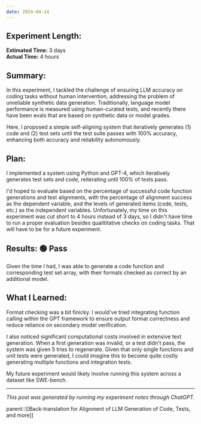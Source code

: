 ```yaml
---
date: 2024-04-24
---
```

## Experiment Length:
**Estimated Time:** 3 days  
**Actual Time:** 4 hours

## Summary:
In this experiment, I tackled the challenge of ensuring LLM accuracy on coding tasks without human intervention, addressing the problem of unreliable synthetic data generation. Traditionally, language model performance is measured using human-curated tests, and recently there have been evals that are based on synthetic data or model grades. 

Here, I proposed a simple self-aligning system that iteratively generates (1) code and (2) test sets until the test suite passes with 100% accuracy, enhancing both accuracy and reliability autonomously.

## Plan:
I implemented a system using Python and GPT-4, which iteratively generates test sets and code, reiterating until 100% of tests pass. 

I'd hoped to evaluate based on the percentage of successful code function generations and test alignments, with the percentage of alignment success as the dependent variable, and the levels of generated items (code, tests, etc.) as the independent variables. Unfortunately, my time on this experiment was cut short to 4 hours instead of 3 days, so I didn't have time to run a proper evaluation besides qualititative checks on coding tasks. That will have to be for a future experiment.

## Results: 🟢 Pass
Given the time I had, I was able to generate a code function and corresponding test set array, with their formats checked as correct by an additional model. 

## What I Learned:
Format checking was a bit finicky. I would've tried integrating function calling within the GPT framework to ensure output format correctness and reduce reliance on secondary model verification. 

I also noticed significant computational costs involved in extensive text generation. When a first generation was invalid, or a test didn't pass, the system was given 5 tries to regenerate. Given that only single functions and unit tests were generated, I could imagine this to become quite costly generating multiple functions and integration tests.

My future experiment would likely involve running this system across a dataset like SWE-bench. 

---

_This post was generated by running my experiment notes through ChatGPT._

parent::[[Back-translation for Alignment of LLM Generation of Code, Tests, and more]]
